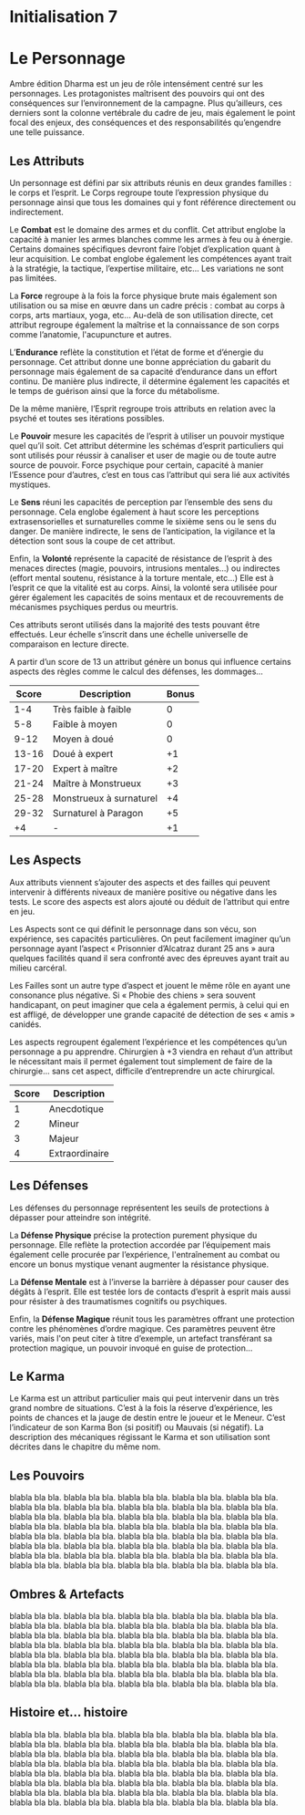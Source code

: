 # Initialisation 7

# Le Personnage

Ambre édition Dharma est un jeu de rôle intensément centré sur les personnages. Les protagonistes maîtrisent des pouvoirs qui ont des conséquences sur l’environnement de la campagne. Plus qu’ailleurs, ces derniers sont la colonne vertébrale du cadre de jeu, mais également le point focal des enjeux, des conséquences et des responsabilités qu’engendre une telle puissance.

## Les Attributs


Un personnage est défini par six attributs réunis en deux grandes familles : le corps et l’esprit. Le Corps regroupe toute l’expression physique du personnage ainsi que tous les domaines qui y font référence directement ou indirectement. 

Le **Combat** est le domaine des armes et du conflit. Cet attribut englobe la capacité à manier les armes blanches comme les armes à feu ou à énergie. Certains domaines spécifiques devront faire l’objet d’explication quant à leur acquisition. Le combat englobe également les compétences ayant trait à la stratégie, la tactique, l’expertise militaire, etc… Les variations ne sont pas limitées.


La **Force** regroupe à la fois la force physique brute mais également son utilisation ou sa mise en œuvre dans un cadre précis : combat au corps à corps, arts martiaux, yoga, etc… Au-delà de son utilisation directe, cet attribut regroupe également la maîtrise et la connaissance de son corps comme l’anatomie, l'acupuncture et autres. 

L’**Endurance** reflète la constitution et l’état de forme et d’énergie du personnage. Cet attribut donne une bonne appréciation du gabarit du personnage mais également de sa capacité d’endurance dans un effort continu. De manière plus indirecte, il détermine également les capacités et le temps de guérison ainsi que la force du métabolisme.

De la même manière, l’Esprit regroupe trois attributs en relation avec la psyché et toutes ses itérations possibles.

Le **Pouvoir** mesure les capacités de l’esprit à utiliser un pouvoir mystique quel qu’il soit. Cet attribut détermine les schémas d’esprit particuliers qui sont utilisés pour réussir à canaliser et user de magie ou de toute autre source de pouvoir. Force psychique pour certain, capacité à manier l’Essence pour d’autres, c’est en tous cas l’attribut qui sera lié aux activités mystiques.


Le **Sens** réuni les capacités de perception par l’ensemble des sens du personnage. Cela englobe également à haut score les perceptions extrasensorielles et surnaturelles comme le sixième sens ou le sens du danger. De manière indirecte, le sens de l’anticipation, la vigilance et la détection sont sous la coupe de cet attribut.

Enfin, la **Volonté** représente la capacité de résistance de l’esprit à des menaces directes (magie, pouvoirs, intrusions mentales…) ou indirectes (effort mental soutenu, résistance à la torture mentale, etc…) Elle est à l’esprit ce que la vitalité est au corps. Ainsi, la volonté sera utilisée pour gérer également les capacités de soins mentaux et de recouvrements de mécanismes psychiques perdus ou meurtris.

Ces attributs seront utilisés dans la majorité des tests pouvant être effectués. Leur échelle s’inscrit dans une échelle universelle de comparaison en lecture directe. 

A partir d’un score de 13 un attribut génère un bonus qui influence certains aspects des règles comme le calcul des défenses, les dommages...

| **Score** | **Description**         | **Bonus** |
| --------- | ----------------------- | --------- |
| 1-4       | Très faible à faible    | 0         |
| 5-8       | Faible à moyen          | 0         |
| 9-12      | Moyen à doué            | 0         |
| 13-16     | Doué à expert           | +1        |
| 17-20     | Expert à maître         | +2        |
| 21-24     | Maître à Monstrueux     | +3        |
| 25-28     | Monstrueux à surnaturel | +4        |
| 29-32     | Surnaturel à Paragon    | +5        |
| +4        | -                       | +1        |

##  Les Aspects

Aux attributs viennent s’ajouter des aspects et des failles qui peuvent intervenir à différents niveaux de manière positive ou négative dans les tests. Le score des aspects est alors ajouté ou déduit de l’attribut qui entre en jeu.

Les Aspects sont ce qui définit le personnage dans son vécu, son expérience, ses capacités particulières. On peut facilement imaginer qu’un personnage ayant l’aspect « Prisonnier d’Alcatraz durant 25 ans » aura quelques facilités quand il sera confronté avec des épreuves ayant trait au milieu carcéral.

Les Failles sont un autre type d’aspect et jouent le même rôle en ayant une consonance plus négative. Si « Phobie des chiens » sera souvent handicapant, on peut imaginer que cela a également permis, à celui qui en est affligé, de développer une grande capacité de détection de ses « amis » canidés.

Les aspects regroupent également l’expérience et les compétences qu’un personnage a pu apprendre. Chirurgien à +3 viendra en rehaut d’un attribut le nécessitant mais il permet également tout simplement de faire de la chirurgie… sans cet aspect, difficile d’entreprendre un acte chirurgical.

| **Score** | **Description** |
| --------- | --------------- |
| 1         | Anecdotique     |
| 2         | Mineur          |
| 3         | Majeur          |
| 4         | Extraordinaire  |

## Les Défenses

Les défenses du personnage représentent les seuils de protections à dépasser pour atteindre son intégrité.

La **Défense Physique** précise la protection purement physique du personnage. Elle reflète la protection accordée par l’équipement mais également celle procurée par l’expérience, l'entraînement au combat ou encore un bonus mystique venant augmenter la résistance physique. 

La **Défense Mentale** est à l’inverse la barrière à dépasser pour causer des dégâts à l’esprit. Elle est testée lors de contacts d’esprit à esprit mais aussi pour résister à des traumatismes cognitifs ou psychiques.

Enfin, la **Défense Magique** réunit tous les paramètres offrant une protection contre les phénomènes d’ordre magique. Ces paramètres peuvent être variés, mais l'on peut citer à titre d’exemple, un artefact transférant sa protection magique, un pouvoir invoqué en guise de protection…

## Le Karma

Le Karma est un attribut particulier mais qui peut intervenir dans un très grand nombre de situations. C’est à la fois la réserve d’expérience, les points de chances et la jauge de destin entre le joueur et le Meneur. C’est l’indicateur de son Karma Bon (si positif) ou Mauvais (si négatif). La description des mécaniques régissant le Karma et son utilisation sont décrites dans le chapitre du même nom.

## Les Pouvoirs


 blabla bla bla. blabla bla bla. blabla bla bla. blabla bla bla. blabla bla bla. blabla bla bla. blabla bla bla. blabla bla bla. blabla bla bla. blabla bla bla. blabla bla bla. blabla bla bla. blabla bla bla. blabla bla bla. blabla bla bla. blabla bla bla. blabla bla bla. blabla bla bla. blabla bla bla. blabla bla bla. blabla bla bla. blabla bla bla. blabla bla bla. blabla bla bla. blabla bla bla. blabla bla bla. blabla bla bla. blabla bla bla. blabla bla bla. blabla bla bla. blabla bla bla. blabla bla bla. blabla bla bla. blabla bla bla. blabla bla bla. blabla bla bla. blabla bla bla. blabla bla bla. blabla bla bla. blabla bla bla. 

## Ombres & Artefacts


blabla bla bla. blabla bla bla. blabla bla bla. blabla bla bla. blabla bla bla. blabla bla bla. blabla bla bla. blabla bla bla. blabla bla bla. blabla bla bla. blabla bla bla. blabla bla bla. blabla bla bla. blabla bla bla. blabla bla bla. blabla bla bla. blabla bla bla. blabla bla bla. blabla bla bla. blabla bla bla. blabla bla bla. blabla bla bla. blabla bla bla. blabla bla bla. blabla bla bla. blabla bla bla. blabla bla bla. blabla bla bla. blabla bla bla. blabla bla bla. blabla bla bla. blabla bla bla. blabla bla bla. blabla bla bla. blabla bla bla. blabla bla bla. blabla bla bla. blabla bla bla. blabla bla bla. blabla bla bla.

## Histoire et… histoire

blabla bla bla. blabla bla bla. blabla bla bla. blabla bla bla. blabla bla bla. blabla bla bla. blabla bla bla. blabla bla bla. blabla bla bla. blabla bla bla. blabla bla bla. blabla bla bla. blabla bla bla. blabla bla bla. blabla bla bla. blabla bla bla. blabla bla bla. blabla bla bla. blabla bla bla. blabla bla bla. blabla bla bla. blabla bla bla. blabla bla bla. blabla bla bla. blabla bla bla. blabla bla bla. blabla bla bla. blabla bla bla. blabla bla bla. blabla bla bla. blabla bla bla. blabla bla bla. blabla bla bla. blabla bla bla. blabla bla bla. blabla bla bla. blabla bla bla. blabla bla bla. blabla bla bla. blabla bla bla.

 

 